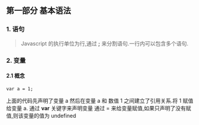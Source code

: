 ## 第一部分 基本语法


### 1. 语句
> Javascript 的执行单位为行,通过 **;** 来分割语句.一行内可以包含多个语句.


### 2. 变量

#### 2.1 概念

```
var a = 1;
```

上面的代码先声明了变量 a 然后在变量 a 和 数值 1 之间建立了引用关系.将 1 赋值给变量 a.
通过 **var** 关键字来声明变量
通过 = 来给变量赋值,如果只声明了没有赋值,则该变量的值为 undefined
